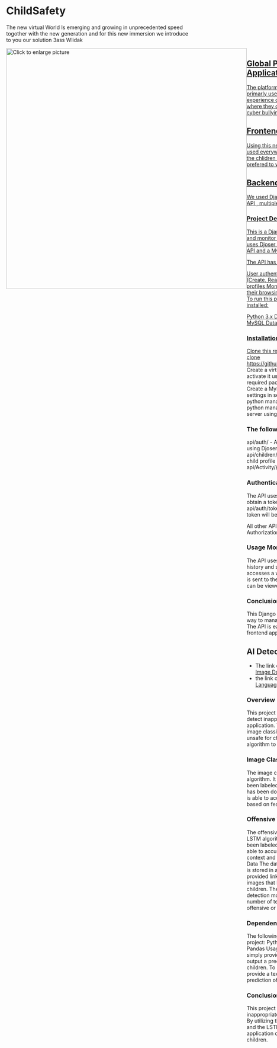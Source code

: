 # ChildSafety

The new virtual World Is emerging and growing in unprecedented speed togother with the new generation and for this new immersion we introduce to you our solution 3ass Wlidak

<div style="display: flex; justify-content: center align-items = center;" >
<a href="https://drive.google.com/uc?export=view&id=162daKIFJIo4KDIRxD-R6-cHgrR0cuXLy"><img src="https://drive.google.com/uc?export=view&id=162daKIFJIo4KDIRxD-R6-cHgrR0cuXLy" style="width: 650px; max-width: 100%; height: auto" title="Click to enlarge picture" />
 <div/>
 
 ## Global Presentation Of the Application
 
The platform solve the parents problems , so they are the primarly users of this app where they can monitor the experience of their children with this new digital world , where they can protect them from innapropriate content, cyber bullying 

 ## Frontend Using Flutter 
 
 Using this new native technology the application can be used everywhere and offer more mobility especially with the chlidren and the new generation , for this reason we prefered to work with this technology
 
 ## Backend Using Django
 We used Django For the development of our database API , multiples packages were used we can find them
 ### Project Description
This is a Django API project that allows users to manage and monitor the online usage of children. The project uses Djoser and Django REST framework to develop the API and a MySQL database to store data.

The API has the following functionalities:

User authentication and registration using Djoser
CRUD (Create, Read, Update, Delete) operations for child profiles
Monitor the online usage of children by recording their browsing history and search queries
Requirements
To run this project, you will need to have the following installed:

Python 3.x
Django 3.x
Djoser
Django REST Framework
MySQL Database
### Installation
Clone this repository to your local machine using git clone https://github.com/your_username/your_project_name.git
Create a virtual environment using virtualenv env and activate it using source env/bin/activate
Install the required packages using pip install -r requirements.txt
Create a MySQL database and update the DATABASES settings in settings.py file
Run the migrations using python manage.py migrate
Create a superuser using python manage.py createsuperuser
Run the development server using python manage.py runserver
API Endpoints
### The following API endpoints are available:

api/auth/ - Authentication and Registration endpoints using Djoser
api/children/ - List and create child profiles
api/children/{id}/ - Retrieve, update and delete a specific child profile
api/usage/ - List all usage records
api/Activity/{id}/ - Retrieve a specific usage record

### Authentication
The API uses Token Authentication for authentication. To obtain a token, send a POST request to api/auth/token/login/ endpoint with valid credentials. The token will be returned in the response.

All other API endpoints require the token to be sent in the Authorization header as Token <token>.

### Usage Monitoring
The API uses Django signals to record the browsing history and search queries of children. When a child accesses a website or performs a search query, a signal is sent to the API to record the usage. The usage records can be viewed using the api/usage/ endpoint.

### Conclusion
This Django API project provides a simple and effective way to manage and monitor the online usage of children. The API is easy to use and can be integrated with any frontend application.

 ## AI Detection

* The link of the data set  used for image Classification [Image Dataset](https://drive.google.com/drive/folders/1RhojhkSvBSamZyW1hwCW4HTpoAZae5MP?usp=sharing)
* the link of the data set used of text processing [ Language Dataset](https://drive.google.com/drive/folders/1im9wWMhQVMRWhL2NYIDAbaHGWjqaGYky?usp=sharing)

### Overview
This project involves the development of two models to detect inappropriate content for a parental tracking application. The first model uses the MLP algorithm for image classification to determine if an image is safe or unsafe for children. The second model utilizes the LSTM algorithm to detect offensive text.
Models
### Image Classification Model
The image classification model is built using the MLP algorithm. It is trained on a dataset of images that have been labeled as safe or unsafe for children. The dataset has been downloaded and is stored in a drive. The model is able to accurately classify images as safe or unsafe based on features such as color, texture, and shape.
### Offensive Text Detection Model
The offensive text detection model is built using the LSTM algorithm. It is trained on a dataset of text that has been labeled as offensive or non-offensive. The model is able to accurately detect offensive text by analyzing the context and meaning of the words used in a sentence.
Data
The dataset used for the image classification model is stored in a drive and can be accessed using the provided link. The dataset consists of a large number of images that have been labeled as safe or unsafe for children.
The dataset used for the offensive text detection model is also labeled and consists of a large number of text samples that have been labeled as offensive or non-offensive.
### Dependencies
The following dependencies are required to run this project:
Python 3.6+
TensorFlow 2.0+
Keras
NumPy
Pandas
Usage
To use the image classification model, simply provide the path to an image and the model will output a prediction of whether it is safe or unsafe for children.
To use the offensive text detection model, provide a text sample to the model and it will output a prediction of whether it contains offensive content or not.
### Conclusion
This project provides a solution for detecting inappropriate content for a parental tracking application. By utilizing the MLP algorithm for image classification and the LSTM algorithm for offensive text detection, the application can provide a safer browsing experience for children.
